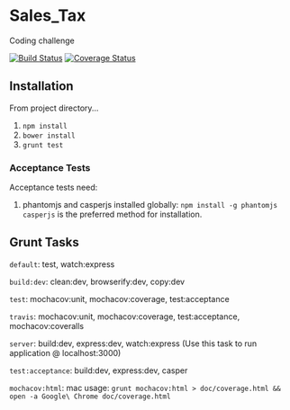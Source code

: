 Sales_Tax
=========

Coding challenge

[![Build Status](https://travis-ci.org/seasick-/Sales_Tax.svg?branch=master)](https://travis-ci.org/seasick-/Sales_Tax)
[![Coverage Status](http://coveralls.io/repos/seasick-/Sales_Tax/badge.png?branch=master)](http://coveralls.io/r/seasick-/Sales_Tax?branch=master)

## Installation
From project directory...  
1. `npm install`  
2. `bower install`  
3. `grunt test`  

### Acceptance Tests
Acceptance tests need:

1. phantomjs and casperjs installed globally:
`npm install -g phantomjs casperjs` is the preferred method for installation.

## Grunt Tasks
`default`: test, watch:express

`build:dev`: clean:dev, browserify:dev, copy:dev

`test`: mochacov:unit, mochacov:coverage, test:acceptance

`travis`: mochacov:unit, mochacov:coverage, test:acceptance, mochacov:coveralls

`server`: build:dev, express:dev, watch:express (Use this task to run application @ localhost:3000)

`test:acceptance`: build:dev, express:dev, casper

`mochacov:html`: mac usage: `grunt mochacov:html > doc/coverage.html && open -a Google\ Chrome doc/coverage.html`
